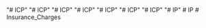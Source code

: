 "# ICP" 
"# ICP" 
"# ICP" 
"# ICP" 
"# ICP" 
"# ICP" 
"# ICP" 
"# IP" 
#   I P  
 #   I n s u r a n c e _ C h a r g e s  
 